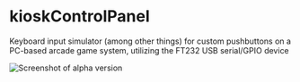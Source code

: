 # kioskControlPanel
Keyboard input simulator (among other things) for custom pushbuttons on a PC-based arcade game system, utilizing the FT232 USB serial/GPIO device

![Screenshot of alpha version](https://raw.githubusercontent.com/gravislizard/kioskControlPanel/master/kioskControlPanel/alpha-screenshot.png)
